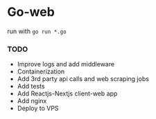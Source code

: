 # Go-web 
run with ```go run *.go```

### TODO
- Improve logs and add middleware
- Containerization
- Add 3rd party api calls and web scraping jobs
- Add tests
- Add Reactjs-Nextjs client-web app
- Add nginx
- Deploy to VPS
